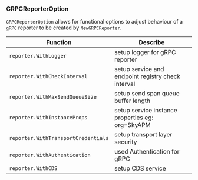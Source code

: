 ### GRPCReporterOption

`GRPCReporterOption` allows for functional options to adjust behaviour of a `gRPC` reporter to be created by `NewGRPCReporter`.

|    Function    | Describe |
| ---------- | --- |
| `reporter.WithLogger` |  setup logger for gRPC reporter |
| `reporter.WithCheckInterval` |  setup service and endpoint registry check interval |
| `reporter.WithMaxSendQueueSize` | setup send span queue buffer length |
| `reporter.WithInstanceProps` |  setup service instance properties eg: org=SkyAPM |
| `reporter.WithTransportCredentials` |  setup transport layer security |
| `reporter.WithAuthentication` |  used Authentication for gRPC |
| `reporter.WithCDS` |  setup CDS service |